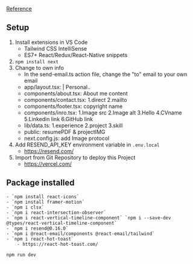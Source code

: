 [Reference](https://youtu.be/sUKptmUVIBM)

## Setup
1. Install extensions in VS Code
    - Tailwind CSS IntelliSense
    - ES7+ React/Redux/React-Native snippets
2. `npm install next`
3. Change to own info
    - In the send-email.ts action file, change the "to" email to your own email
    - app/layout.tsx: | Personal..
    - components/about.tsx: About me content
    - components/contact.tsx: 1.direct 2.mailto
    - components/footer.tsx: copyright name
    - components/inro.tsx: 1.Image src 2.Image alt 3.Hello 4.CVname 5.Linkedin link 6.GitHub link
    - lib/data.ts: 1.experience 2.project 3.skill
    - public: resumePDF & projectIMG
    - next.config.js: add Image protocol
4. Add RESEND_API_KEY environment variable in `.env.local`
    - https://resend.com/
5. Import from Git Repository to deploy this Project
    - https://vercel.com/

## Package installed
    - `npm install react-icons`
    - `npm install framer-motion`
    - `npm i clsx`
    - `npm i react-intersection-observer`
    - `npm i react-vertical-timeline-component` `npm i --save-dev @types/react-vertical-timeline-component`
    - `npm i resend@0.16.0`
    - `npm i @react-email/components @react-email/tailwind`
    - `npm i react-hot-toast`
        - https://react-hot-toast.com/

`npm run dev`
